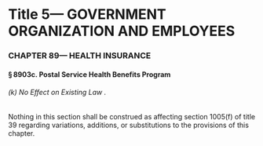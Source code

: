 
# Title 5— GOVERNMENT ORGANIZATION AND EMPLOYEES
### CHAPTER 89— HEALTH INSURANCE
#### § 8903c. Postal Service Health Benefits Program
###### (k) No Effect on Existing Law .

Nothing in this section shall be construed as affecting section 1005(f) of title 39 regarding variations, additions, or substitutions to the provisions of this chapter.
